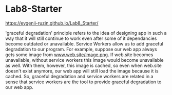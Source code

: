 # Lab8-Starter

https://evgenii-ruzin.github.io/Lab8_Starter/

'graceful degradation' principle refers to the idea of designing app in such a way that it will still continue to work even after some of it dependancies become outdated or unavailable. Service Workers allow us to add graceful degradation to our program. For example, suppose our web app always gets some image from www.web.site/image.png. If web.site becomes unavailable, without service workers this image would become unavailable as well. With them, however, this image is cached, so even when web.site doesn't exist anymore, our web app will still load the image because it is cached.
So, graceful degradation and service workers are related in a sense that service workers are the tool to provide graceful degradation to our web app.
